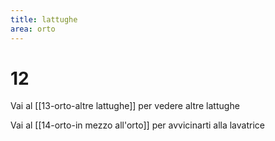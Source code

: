 ```yaml
---
title: lattughe
area: orto
---
```

# 12

Vai al [[13-orto-altre lattughe]] per vedere altre lattughe

Vai al [[14-orto-in mezzo all'orto]] per avvicinarti alla lavatrice